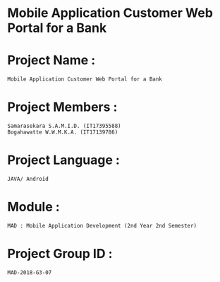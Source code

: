 # Mobile Application Customer Web Portal for a Bank

# Project Name :
    Mobile Application Customer Web Portal for a Bank

# Project Members : 
    Samarasekara S.A.M.I.D. (IT17395588)
    Bogahawatte W.W.M.K.A. (IT17139786)

# Project Language :
    JAVA/ Android

# Module : 
    MAD : Mobile Application Development (2nd Year 2nd Semester)
    
# Project Group ID : 
    MAD-2018-G3-07
